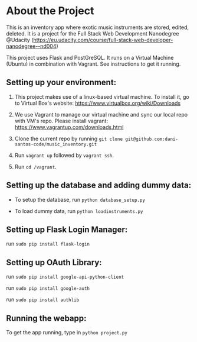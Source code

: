 # About the Project
This is an inventory app where exotic music instruments are stored, edited, deleted. It is a project for the Full Stack Web Development Nanodegree @Udacity (https://eu.udacity.com/course/full-stack-web-developer-nanodegree--nd004)

This project uses Flask and PostGreSQL. It runs on a Virtual Machine (Ubuntu) in combination with Vagrant. See instructions to get it running.

## Setting up your environment:

1. This project makes use of a linux-based virtual machine. To install it, go to Virtual Box's website: https://www.virtualbox.org/wiki/Downloads

2. We use Vagrant to manage our virtual machine and sync our local repo with VM's repo. Please install vagrant: https://www.vagrantup.com/downloads.html

3. Clone the current repo by running
`git clone git@github.com:dani-santos-code/music_inventory.git`

4. Run `vagrant up` followed by `vagrant ssh`.

5. Run `cd /vagrant`.

## Setting up the database and adding dummy data:

- To setup the database, run `python database_setup.py`

- To load dummy data, run `python loadinstruments.py`

## Setting up Flask Login Manager:

run `sudo pip install flask-login`

## Setting up OAuth Library:

run `sudo pip install google-api-python-client`

run `sudo pip install google-auth`

run `sudo pip install authlib`

## Running the webapp:

To get the app running, type in `python project.py`
